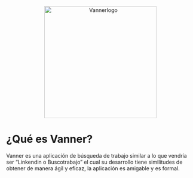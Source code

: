 <div align="center">
  <img src="https://github.com/user-attachments/assets/f77da172-6536-420a-9a7d-553d183a21e4" alt="Vannerlogo" width="300"/>
</div>

# ¿Qué es Vanner?
Vanner es una aplicación de búsqueda de trabajo similar a lo que vendría ser “Linkendin o Buscotrabajo” el cual su desarrollo tiene similitudes de obtener de manera ágil y eficaz, la aplicación es amigable y es formal.
